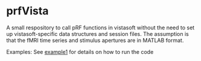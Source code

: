 # prfVista
A small respository to call pRF functions in vistasoft without the need to set up vistasoft-specific data structures and session files. The assumption is that the fMRI time series and stimulus apertures are in MATLAB format.


Examples:
See [example1](https://htmlpreview.github.io/?https://github.com/jk619/prfVista/blob/main/html/example1.html) for details on how to run the code


